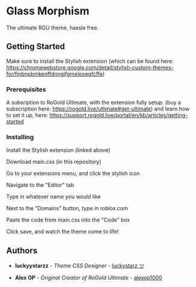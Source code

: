 # Glass Morphism

The ultimate RGU theme, hassle free.

## Getting Started

Make sure to install the Stylish extension (which can be found here: https://chromewebstore.google.com/detail/stylish-custom-themes-for/fjnbnpbmkenffdnngjfgmeleoegfcffe)

### Prerequisites

A subsription to RoGold Ultimate, with the extension fully setup. (buy a subscription here: https://rogold.live/ultimate#get-ultimate) and learn how to set it up, here: https://support.rogold.live/portal/en/kb/articles/getting-started 

### Installing

Install the Stylish extension (linked above)

Download main.css (in this repository)

Go to your extensions menu, and click the stylish icon

Navigate to the "Editor" tab

Type in whatever name you would like

Next to the "Domains" button, type in roblox.com

Paste the code from main.css into the "Code" box

Click save, and watch the theme come to life!

## Authors

* **luckyystarzz** - *Theme CSS Designer* - [luckystarz ツ](https://github.com/luckystarzz)

* **Alex OP** - *Original Creator of RoGold Ultimate* - [alexop1000](https://github.com/alexop1000)
